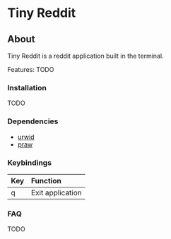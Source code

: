 # Tiny Reddit

## About

Tiny Reddit is a reddit application built in the terminal. 

Features:
TODO
 
### Installation
TODO

### Dependencies
* [urwid](https://github.com/urwid/urwid)
* [praw](https://github.com/praw-dev/praw)

### Keybindings
| Key   | Function                             |
| :---  | :---                                 |
| q     | Exit application                     |

### FAQ
TODO


